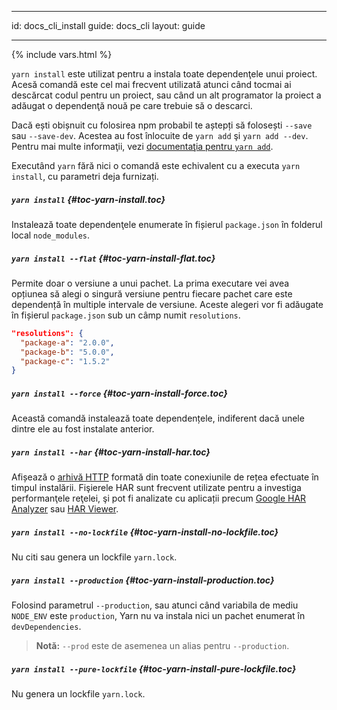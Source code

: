 * * *

id: docs_cli_install guide: docs_cli layout: guide

* * *

{% include vars.html %}

`yarn install` este utilizat pentru a instala toate dependenţele unui proiect. Acesă comandă este cel mai frecvent utilizată atunci când tocmai ai descărcat codul pentru un proiect, sau când un alt programator la proiect a adăugat o dependenţă nouă pe care trebuie să o descarci.

Dacă ești obișnuit cu folosirea npm probabil te aștepți să folosești `--save` sau `--save-dev`. Acestea au fost înlocuite de `yarn add` şi `yarn add --dev`. Pentru mai multe informaţii, vezi [documentaţia pentru `yarn add`]({{url_base}}/docs/cli/add).

Executând `yarn` fără nici o comandă este echivalent cu a executa `yarn install`, cu parametri deja furnizați.

##### `yarn install` [](#toc-yarn-install){#toc-yarn-install.toc}

Instalează toate dependenţele enumerate în fișierul `package.json` în folderul local `node_modules`.

##### `yarn install --flat` [](#toc-yarn-install-flat){#toc-yarn-install-flat.toc}

Permite doar o versiune a unui pachet. La prima executare vei avea opțiunea să alegi o singură versiune pentru fiecare pachet care este dependență în multiple intervale de versiune. Aceste alegeri vor fi adăugate în fișierul `package.json` sub un câmp numit `resolutions`.

```json
"resolutions": {
  "package-a": "2.0.0",
  "package-b": "5.0.0",
  "package-c": "1.5.2"
}
```

##### `yarn install --force` [](#toc-yarn-install-force){#toc-yarn-install-force.toc}

Această comandă instalează toate dependențele, indiferent dacă unele dintre ele au fost instalate anterior.

##### `yarn install --har` [](#toc-yarn-install-har){#toc-yarn-install-har.toc}

Afișează o [arhivă HTTP](https://en.wikipedia.org/wiki/.har) formată din toate conexiunile de rețea efectuate în timpul instalării. Fişierele HAR sunt frecvent utilizate pentru a investiga performanţele reţelei, şi pot fi analizate cu aplicații precum [Google HAR Analyzer](https://toolbox.googleapps.com/apps/har_analyzer/) sau [HAR Viewer](http://www.softwareishard.com/blog/har-viewer/).

##### `yarn install --no-lockfile` [](#toc-yarn-install-no-lockfile){#toc-yarn-install-no-lockfile.toc}

Nu citi sau genera un lockfile `yarn.lock`.

##### `yarn install --production` [](#toc-yarn-install-production){#toc-yarn-install-production.toc}

Folosind parametrul `--production`, sau atunci când variabila de mediu `NODE_ENV` este `production`, Yarn nu va instala nici un pachet enumerat în `devDependencies`.

> **Notă:** `--prod` este de asemenea un alias pentru `--production`.

##### `yarn install --pure-lockfile` [](#toc-yarn-install-pure-lockfile){#toc-yarn-install-pure-lockfile.toc}

Nu genera un lockfile `yarn.lock`.